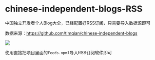 # chinese-independent-blogs-RSS
中国独立开发者个人Blog大全，已经配置好RSS订阅，只需要导入数据源即可


数据来源：https://github.com/timqian/chinese-independent-blogs

![](https://cdn.jsdelivr.net/gh/itgoyo/PicGoRes@master/img/20210917143658.png)

使用直接把项目里面的`Feeds.opml`导入RSS订阅软件即可